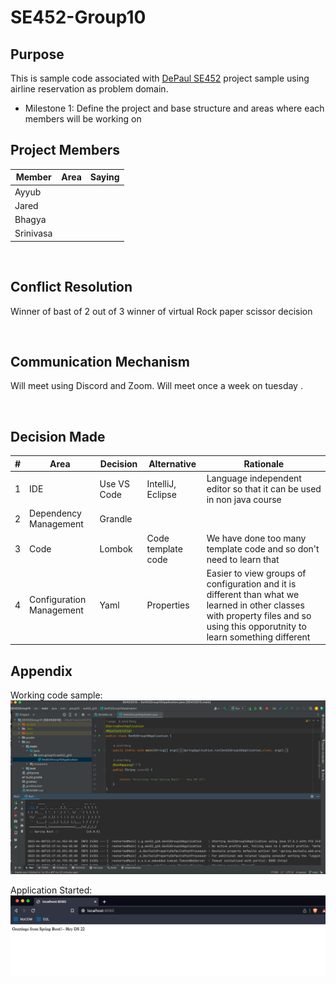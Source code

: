 # SE452-Group10
## Purpose
This is sample code associated with [DePaul SE452](http://www.cdm.depaul.edu/academics/pages/courseinfo.aspx?Subject=SE&CatalogNbr=452) project sample using airline reservation as problem domain.
<br>
* Milestone 1: Define the project and base structure and areas where each members will be working on

## Project Members

| Member | Area  | Saying |
| ----------- | ----------- | --- |
| Ayyub |  | <i></i>|
| Jared |   | <b></b>|
| Bhagya |   | <b></b>|
| Srinivasa |   | <b></b>|


<br/>

## Conflict Resolution
Winner of bast of 2 out of 3 winner of virtual Rock paper scissor decision

<br/>

## Communication Mechanism
Will meet using Discord and Zoom.   Will meet once a week on tuesday .

<br/>

## Decision Made
| # | Area  | Decision | Alternative | Rationale|
| ----------- | ----------- | --- | --- |--- |
| 1 | IDE | Use VS Code |IntelliJ, Eclipse | Language independent editor so that it can be used in non java course|
| 2 | Dependency Management  | Grandle |
| 3 | Code  | Lombok | Code template code | We have done too many template code and so don't need to learn that|
| 4 | Configuration Management  | Yaml | Properties | Easier to view groups of configuration and it is different than what we learned in other classes with property files and so using this opporutnity to learn something different|


## Appendix 

Working code sample:
![img.png](img.png)

Application Started:
![img_1.png](img_1.png)